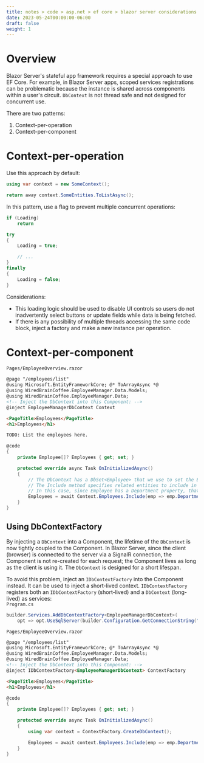 ```yaml
---
title: notes > code > asp.net > ef core > blazor server considerations
date: 2023-05-24T00:00:00-06:00
draft: false
weight: 1
---
```


# Overview
Blazor Server's stateful app framework requires a special approach to use EF Core.  For example, in Blazor Server apps, scoped services registrations can be problematic because the instance is shared across components within a user's circuit.  `DbContext` is not thread safe and not designed for concurrent use.  

There are two patterns:
1. Context-per-operation
2. Context-per-component

# Context-per-operation
Use this approach by default:
```cs
using var context = new SomeContext();

return away context.SomeEntities.ToListAsync();
```

In this pattern, use a flag to prevent multiple concurrent operations:
```cs
if (Loading)
    return

try
{
    Loading = true;

    // ...
}
finally
{
    Loading = false;
}
```

Considerations:
- This loading logic should be used to disable UI controls so users do not inadvertently select buttons or update fields while data is being fetched.
- If there is any possibility of multiple threads accessing the same code block, inject a factory and make a new instance per operation.

# Context-per-component
`Pages/EmployeeOverview.razor`
```html
@page "/employees/list"
@using Microsoft.EntityFrameworkCore; @* ToArrayAsync *@
@using WiredBrainCoffee.EmployeeManager.Data.Models;
@using WiredBrainCoffee.EmployeeManager.Data;
<!-- Inject the DbContext into this Component: --> 
@inject EmployeeManagerDbContext Context

<PageTitle>Employees</PageTitle>
<h1>Employees</h1>

TODO: List the employees here.
```
```cs
@code
{
    private Employee[]? Employees { get; set; }

    protected override async Task OnInitializedAsync()
    {
        // The DbContext has a DbSet<Employee> that we use to set the Employees  property.
        // The Include method specifies related entities to include in the query.  
        // In this case, since Employee has a Department property, that it a related entity we need to include.
        Employees = await Context.Employees.Include(emp => emp.Department).ToArrayAsync();
    }
}
```

## Using DbContextFactory
By injecting a `DbContext` into a Component, the lifetime of the `DbContext` is now tightly coupled to the Component. In Blazor Server, since the client (browser) is connected to the server via a SignalR connection, the Component is not re-created for each request; the Component lives as long as the client is using it.  The `DbContext` is designed for a short lifespan.  

To avoid this problem, inject an `IDbContextFactory` into the Component instead. It can be used to inject a short-lived context.
`IDbContextFactory` registers both an `IDbContextFactory` (short-lived) and a `DbContext` (long-lived) as services:  
`Program.cs`
```cs
builder.Services.AddDbContextFactory<EmployeeManagerDbContext>(
    opt => opt.UseSqlServer(builder.Configuration.GetConnectionString("EmployeeManagerDb")));
```

`Pages/EmployeeOverview.razor`
```html
@page "/employees/list"
@using Microsoft.EntityFrameworkCore; @* ToArrayAsync *@
@using WiredBrainCoffee.EmployeeManager.Data.Models;
@using WiredBrainCoffee.EmployeeManager.Data;
<!-- Inject the DbContext into this Component: --> 
@inject IDbContextFactory<EmployeeManagerDbContext> ContextFactory

<PageTitle>Employees</PageTitle>
<h1>Employees</h1>
```
```cs
@code
{
    private Employee[]? Employees { get; set; }

    protected override async Task OnInitializedAsync()
    {
        using var context = ContextFactory.CreateDbContext();

        Employees = await context.Employees.Include(emp => emp.Department).ToArrayAsync();
    }
}
```

